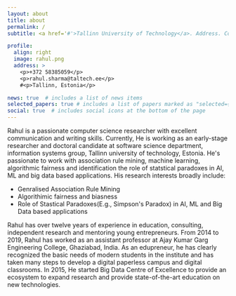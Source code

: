 ```yaml
---
layout: about
title: about
permalink: /
subtitle: <a href='#'>Tallinn University of Technology</a>. Address. Contacts. Moto. Etc.

profile:
  align: right
  image: rahul.png
  address: >
    <p>+372 58385059</p>
    <p>rahul.sharma@taltech.ee</p>
    #<p>Tallinn, Estonia</p>

news: true  # includes a list of news items
selected_papers: true # includes a list of papers marked as "selected={true}"
social: true  # includes social icons at the bottom of the page
---
```

Rahul is a passionate computer science researcher with excellent communication and writing skills. Currently, He is working as an early-stage researcher and doctoral candidate at software science department, information systems group, Tallinn university of technology, Estonia. He's passionate to work with association rule mining, machine
learning, algorithmic fairness and identification the role of statstical paradoxes in AI, ML and big data based applications. His research interests broadly include:

<ul>
  <li>Genralised Association Rule Mining</li>
  <li>Algorithimic fairness and biasness</li>
  <li>Role of Stastical Paradoxes(E.g., Simpson's Paradox) in AI, ML and Big Data based applications</li>
</ul>

Rahul has over twelve years of experience in education, consulting, independent research and mentoring young entrepreneurs. From 2014 to 2019, Rahul has worked as an assistant
professor at Ajay Kumar Garg Engineering College, Ghaziabad, India. As an edupreneur, he has clearly recognized the basic needs of modern students in the institute and has taken
many steps to develop a digital paperless campus and digital classrooms. In 2015, He started Big Data Centre of Excellence to provide an ecosystem to expand research and provide
state-of-the-art education on new technologies.
